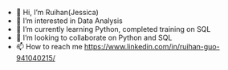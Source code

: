 - 👋 Hi, I’m Ruihan(Jessica)
- 👀 I’m interested in Data Analysis
- 🌱 I’m currently learning Python, completed training on SQL
- 💞️ I’m looking to collaborate on Python and SQL
- 📫 How to reach me https://www.linkedin.com/in/ruihan-guo-941040215/

<!---
JessicaRuihan/JessicaRuihan is a ✨ special ✨ repository because its `README.md` (this file) appears on your GitHub profile.
You can click the Preview link to take a look at your changes.
--->
